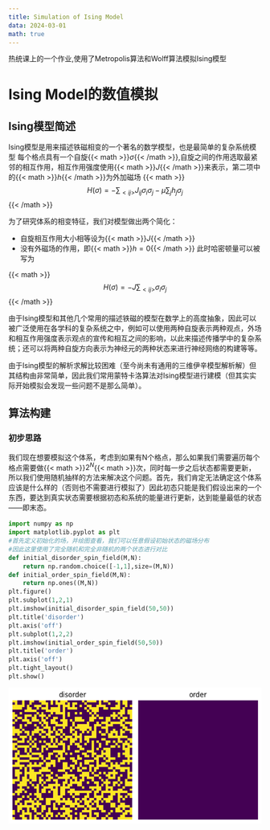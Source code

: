 ```yaml
---
title: Simulation of Ising Model
data: 2024-03-01
math: true
---
```


热统课上的一个作业,使用了Metropolis算法和Wolff算法模拟Ising模型

Ising Model的数值模拟
======
Ising模型简述
------
Ising模型是用来描述铁磁相变的一个著名的数学模型，也是最简单的复杂系统模型
每个格点具有一个自旋{{< math >}}$\sigma${{< /math >}},自旋之间的作用选取最紧邻的相互作用，相互作用强度使用{{< math >}}$J${{< /math >}}来表示，第二项中的{{< math >}}$h${{< /math >}}为外加磁场
{{< math >}}
$$H(\sigma)=-\sum_{<ij>}J_{ij}\sigma_i\sigma_j-\mu\sum_jh_j\sigma_j$${{< /math >}}

为了研究体系的相变特征，我们对模型做出两个简化：
- 自旋相互作用大小相等设为{{< math >}}$J${{< /math >}}
- 没有外磁场的作用，即{{< math >}}$h=0${{< /math >}}
此时哈密顿量可以被写为

{{< math >}}$$H(\sigma)=-J\sum_{<ij>}\sigma_i\sigma_j$${{< /math >}}

由于Ising模型和其他几个常用的描述铁磁的模型在数学上的高度抽象，因此可以被广泛使用在各学科的复杂系统之中，例如可以使用两种自旋表示两种观点，外场和相互作用强度表示观点的宣传和相互之间的影响，以此来描述传播学中的复杂系统；还可以将两种自旋方向表示为神经元的两种状态来进行神经网络的构建等等。

由于Ising模型的解析求解比较困难（至今尚未有通用的三维伊辛模型解析解）但其结构由非常简单，因此我们常用蒙特卡洛算法对Ising模型进行建模（但其实实际开始模拟会发现一些问题不是那么简单）。

## 算法构建
### 初步思路
我们现在想要模拟这个体系，考虑到如果有N个格点，那么如果我们需要遍历每个格点需要做{{< math >}}$2^N${{< math >}}次，同时每一步之后状态都需要更新，所以我们使用随机抽样的方法来解决这个问题。首先，我们肯定无法确定这个体系应该是什么样的（否则也不需要进行模拟了）因此初态只能是我们假设出来的一个东西，要达到真实状态需要根据初态和系统的能量进行更新，达到能量最低的状态——即末态。


```python
import numpy as np
import matplotlib.pyplot as plt
#首先定义初始化的场，并绘图查看，我们可以任意假设初始状态的磁场分布
#因此这里使用了完全随机和完全非随机的两个状态进行对比
def initial_disorder_spin_field(M,N):
    return np.random.choice([-1,1],size=(M,N))
def initial_order_spin_field(M,N):
    return np.ones((M,N))
plt.figure()
plt.subplot(1,2,1)
plt.imshow(initial_disorder_spin_field(50,50))
plt.title('disorder')
plt.axis('off')
plt.subplot(1,2,2)
plt.imshow(initial_order_spin_field(50,50))
plt.title('order')
plt.axis('off')
plt.tight_layout()
plt.show()
```

![screen reader text](ising_2_0.png "caption")